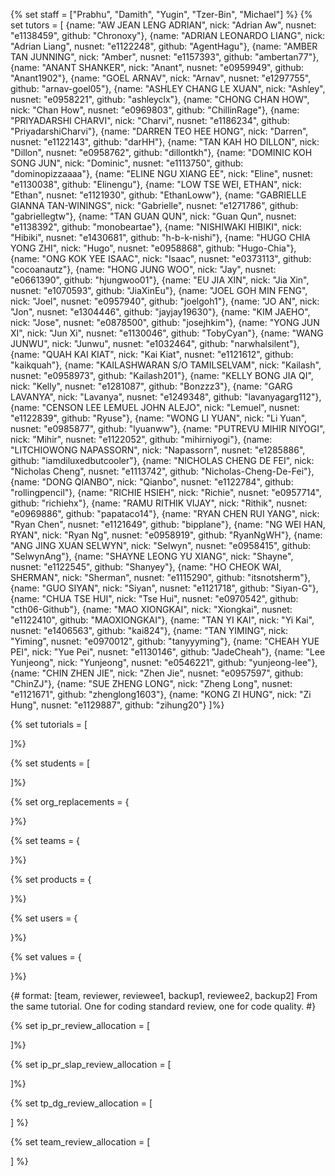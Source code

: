 {% set staff = ["Prabhu", "Damith", "Yugin", "Tzer-Bin", "Michael"] %}
{% set tutors = [
  {name: "AW JEAN LENG ADRIAN", nick: "Adrian Aw", nusnet: "e1138459", github: "Chronoxy"},
  {name: "ADRIAN LEONARDO LIANG", nick: "Adrian Liang", nusnet: "e1122248", github: "AgentHagu"},
  {name: "AMBER TAN JUNNING", nick: "Amber", nusnet: "e1157393", github: "ambertan77"},
  {name: "ANANT SHANKER", nick: "Anant", nusnet: "e0959949", github: "Anant1902"},
  {name: "GOEL ARNAV", nick: "Arnav", nusnet: "e1297755", github: "arnav-goel05"},
  {name: "ASHLEY CHANG LE XUAN", nick: "Ashley", nusnet: "e0958221", github: "ashleyclx"},
  {name: "CHONG CHAN HOW", nick: "Chan How", nusnet: "e0969803", github: "ChillinRage"},
  {name: "PRIYADARSHI CHARVI", nick: "Charvi", nusnet: "e1186234", github: "PriyadarshiCharvi"},
  {name: "DARREN TEO HEE HONG", nick: "Darren", nusnet: "e1122143", github: "darHH"},
  {name: "TAN KAH HO DILLON", nick: "Dillon", nusnet: "e0958762", github: "dillontkh"},
  {name: "DOMINIC KOH SONG JUN", nick: "Dominic", nusnet: "e1113750", github: "dominopizzaaaa"},
  {name: "ELINE NGU XIANG EE", nick: "Eline", nusnet: "e1130038", github: "Elinengu"},
  {name: "LOW TSE WEI, ETHAN", nick: "Ethan", nusnet: "e1121930", github: "EthanLoww"},
  {name: "GABRIELLE GIANNA TAN-WININGS", nick: "Gabrielle", nusnet: "e1271786", github: "gabriellegtw"},
  {name: "TAN GUAN QUN", nick: "Guan Qun", nusnet: "e1138392", github: "monobeartae"},
  {name: "NISHIWAKI HIBIKI", nick: "Hibiki", nusnet: "e1430681", github: "h-b-k-nishi"},
  {name: "HUGO CHIA YONG ZHI", nick: "Hugo", nusnet: "e0958868", github: "Hugo-Chia"},
  {name: "ONG KOK YEE ISAAC", nick: "Isaac", nusnet: "e0373113", github: "cocoanautz"},
  {name: "HONG JUNG WOO", nick: "Jay", nusnet: "e0661390", github: "hjungwoo01"},
  {name: "EU JIA XIN", nick: "Jia Xin", nusnet: "e1070593", github: "JiaXinEu"},
  {name: "JOEL GOH MIN FENG", nick: "Joel", nusnet: "e0957940", github: "joelgoh1"},
  {name: "JO AN", nick: "Jon", nusnet: "e1304446", github: "jayjay19630"},
  {name: "KIM JAEHO", nick: "Jose", nusnet: "e0878500", github: "josejhkim"},
  {name: "YONG JUN XI", nick: "Jun Xi", nusnet: "e1130046", github: "TobyCyan"},
  {name: "WANG JUNWU", nick: "Junwu", nusnet: "e1032464", github: "narwhalsilent"},
  {name: "QUAH KAI KIAT", nick: "Kai Kiat", nusnet: "e1121612", github: "kaikquah"},
  {name: "KAILASHWARAN S/O TAMILSELVAM", nick: "Kailash", nusnet: "e0958973", github: "Kailash201"},
  {name: "KELLY BONG JIA QI", nick: "Kelly", nusnet: "e1281087", github: "Bonzzz3"},
  {name: "GARG LAVANYA", nick: "Lavanya", nusnet: "e1249348", github: "lavanyagarg112"},
  {name: "CENSON LEE LEMUEL JOHN ALEJO", nick: "Lemuel", nusnet: "e1122839", github: "Ryuse"},
  {name: "WONG LI YUAN", nick: "Li Yuan", nusnet: "e0985877", github: "lyuanww"},
  {name: "PUTREVU MIHIR NIYOGI", nick: "Mihir", nusnet: "e1122052", github: "mihirniyogi"},
  {name: "LITCHIOWONG NAPASSORN", nick: "Napassorn", nusnet: "e1285886", github: "iamdiluxedbutcooler"},
  {name: "NICHOLAS CHENG DE FEI", nick: "Nicholas Cheng", nusnet: "e1113742", github: "Nicholas-Cheng-De-Fei"},
  {name: "DONG QIANBO", nick: "Qianbo", nusnet: "e1122784", github: "rollingpencil"},
  {name: "RICHIE HSIEH", nick: "Richie", nusnet: "e0957714", github: "richiehx"},
  {name: "RAMU RITHIK VIJAY", nick: "Rithik", nusnet: "e0969886", github: "papataco14"},
  {name: "RYAN CHEN RUI YANG", nick: "Ryan Chen", nusnet: "e1121649", github: "bipplane"},
  {name: "NG WEI HAN, RYAN", nick: "Ryan Ng", nusnet: "e0958919", github: "RyanNgWH"},
  {name: "ANG JING XUAN SELWYN", nick: "Selwyn", nusnet: "e0958415", github: "SelwynAng"},
  {name: "SHAYNE LEONG YU XIANG", nick: "Shayne", nusnet: "e1122545", github: "Shanyey"},
  {name: "HO CHEOK WAI, SHERMAN", nick: "Sherman", nusnet: "e1115290", github: "itsnotsherm"},
  {name: "GUO SIYAN", nick: "Siyan", nusnet: "e1121718", github: "Siyan-G"},
  {name: "CHUA TSE HUI", nick: "Tse Hui", nusnet: "e0970542", github: "cth06-Github"},
  {name: "MAO XIONGKAI", nick: "Xiongkai", nusnet: "e1122410", github: "MAOXIONGKAI"},
  {name: "TAN YI KAI", nick: "Yi Kai", nusnet: "e1406563", github: "kai824"},
  {name: "TAN YIMING", nick: "Yiming", nusnet: "e0970012", github: "tanyyyming"},
  {name: "CHEAH YUE PEI", nick: "Yue Pei", nusnet: "e1130146", github: "JadeCheah"},
  {name: "Lee Yunjeong", nick: "Yunjeong", nusnet: "e0546221", github: "yunjeong-lee"},
  {name: "CHIN ZHEN JIE", nick: "Zhen Jie", nusnet: "e0957597", github: "ChinZJ"},
  {name: "SUE ZHENG LONG", nick: "Zheng Long", nusnet: "e1121671", github: "zhenglong1603"},
  {name: "KONG ZI HUNG", nick: "Zi Hung", nusnet: "e1129887", github: "zihung20"}
]%}

{% set tutorials = [

]%}

{% set students = [

]%}

{% set org_replacements = {

}%}

{% set teams = {

}%}

{% set products = {

}%}

{% set users = {

}%}

{% set values = {

}%}

{# format: [team, reviewer, reviewee1, backup1, reviewee2, backup2]
From the same tutorial. One for coding standard review, one for code quality.
 #}

{% set ip_pr_review_allocation = [

]%}

{% set ip_pr_slap_review_allocation = [

]%}

{% set tp_dg_review_allocation = [

] %}

{% set team_review_allocation = [

] %}
